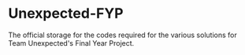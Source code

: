 # Unexpected-FYP
The official storage for the codes required for the various solutions for Team Unexpected's Final Year Project. 

